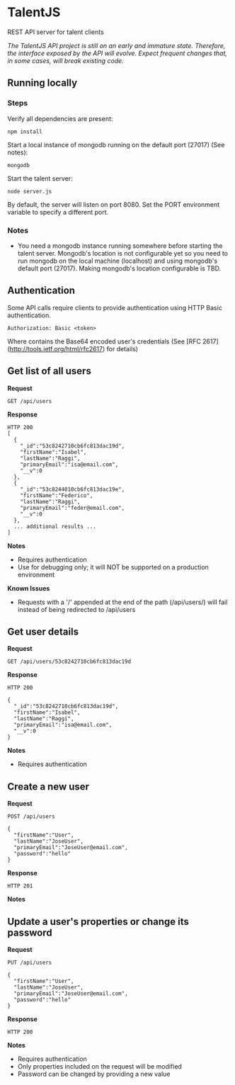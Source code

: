 # TalentJS
REST API server for talent clients

*The TalentJS API project is still on an early and immature state. Therefore, the interface 
exposed by the API will evolve. Expect frequent changes that, in some cases, will break existing code.*   

## Running locally

### Steps

Verify all dependencies are present:

    npm install
  
Start a local instance of mongodb running on the default port (27017) (See notes):

    mongodb

Start the talent server:

    node server.js
    
By default, the server will listen on port 8080. Set the PORT environment variable to specify a different port.

### Notes

- You need a mongodb instance running somewhere before starting the talent server. Mongodb's location is not configurable yet so you need to run mongodb on the local machine (localhost) and using mongodb's default port (27017). Making mongodb's location configurable is TBD. 

## Authentication
Some API calls require clients to provide authentication using HTTP Basic authentication.

    Authorization: Basic <token>
    
Where <token> contains the Base64 encoded user's credentials (See [RFC 2617] (http://tools.ietf.org/html/rfc2617) for details)

## Get list of all users
**Request**

    GET /api/users
    
**Response**

    HTTP 200
    [
      {
        "_id":"53c8242710cb6fc813dac19d",
        "firstName":"Isabel",
        "lastName":"Raggi",
        "primaryEmail":"isa@email.com",
        "__v":0
      },
      {
        "_id":"53c8244010cb6fc813dac19e",
        "firstName":"Federico",
        "lastName":"Raggi",
        "primaryEmail":"feder@email.com",
        "__v":0
      },
      ... additional results ...
    ]
    

**Notes**

- Requires authentication
- Use for debugging only; it will NOT be supported on a production environment

**Known Issues**

- Requests with a '/' appended at the end of the path (/api/users/) will fail instead of being redirected to /api/users  

## Get user details

**Request**

    GET /api/users/53c8242710cb6fc813dac19d
    
**Response**

    HTTP 200
    
    {
      "_id":"53c8242710cb6fc813dac19d",
      "firstName":"Isabel",
      "lastName":"Raggi",
      "primaryEmail":"isa@email.com",
      "__v":0
    }

**Notes**

- Requires authentication

## Create a new user
**Request**

    POST /api/users
    
    {
      "firstName":"User",
      "lastName":"JoseUser",
      "primaryEmail":"JoseUser@email.com",
      "password":"hello"
    }
    
**Response**

    HTTP 201

**Notes**

## Update a user's properties or change its password
**Request**

    PUT /api/users
    
    {
      "firstName":"User",
      "lastName":"JoseUser",
      "primaryEmail":"JoseUser@email.com",
      "password":"hello"
    }
    
**Response**

    HTTP 200

**Notes**

- Requires authentication
- Only properties included on the request will be modified
- Password can be changed by providing a new value


